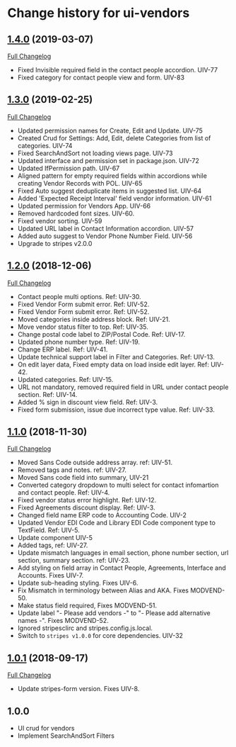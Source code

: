 # Change history for ui-vendors
## [1.4.0](https://github.com/folio-org/ui-vendors/tree/v1.4.0) (2019-03-07)
[Full Changelog](https://github.com/folio-org/ui-vendors/compare/v1.3.0...v1.4.0)

* Fixed Invisible required field in the contact people accordion. UIV-77
* Fixed category for contact people view and form. UIV-83 

## [1.3.0](https://github.com/folio-org/ui-vendors/tree/v1.3.0) (2019-02-25)
[Full Changelog](https://github.com/folio-org/ui-vendors/compare/v1.2.0...v1.3.0)

* Updated permission names for Create, Edit and Update. UIV-75
* Created Crud for Settings: Add, Edit, delete Categories from list of categories. UIV-74
* Fixed SearchAndSort not loading views page. UIV-73
* Updated interface and permission set in package.json. UIV-72	
* Updated IfPermission path. UIV-67
* Aligned pattern for empty required fields within accordions while creating Vendor Records with POL. UIV-65
* Fixed Auto suggest deduplicate items in suggested list. UIV-64
* Added 'Expected Receipt Interval' field vendor information. UIV-61
* Updated permission for Vendors App. UIV-66
* Removed hardcoded font sizes. UIV-60.
* Fixed vendor sorting. UIV-59
* Updated URL label in Contact Information accordion. UIV-57
* Added auto suggest to Vendor Phone Number Field. UIV-56
* Upgrade to stripes v2.0.0

## [1.2.0](https://github.com/folio-org/ui-vendors/tree/v1.2.0) (2018-12-06)
[Full Changelog](https://github.com/folio-org/ui-vendors/compare/v1.1.0...v1.2.0)

* Contact people multi options. Ref: UIV-30.
* Fixed Vendor Form submit error. Ref: UIV-52.
* Fixed Vendor Form submit error. Ref: UIV-52.
* Moved categories inside address block. Ref: UIV-21.
* Move vendor status filter to top. Ref: UIV-35.
* Change postal code label to ZIP/Postal Code. Ref: UIV-17.
* Updated phone number type. Ref: UIV-19.
* Change ERP label. Ref: UIV-41.
* Update technical support label in Filter and Categories. Ref: UIV-13.
* On edit layer data, Fixed empty data on load inside edit layer. Ref: UIV-42.
* Updated categories. Ref: UIV-15.
* URL not mandatory, removed required field in URL under contact people section. Ref: UIV-14.
* Added % sign in discount view field. Ref: UIV-3.
* Fixed form submission, issue due incorrect type value. Ref: UIV-33.

## [1.1.0](https://github.com/folio-org/ui-vendors/tree/v1.1.0) (2018-11-30)
[Full Changelog](https://github.com/folio-org/ui-vendors/compare/v1.1.0)

* Moved Sans Code outside address array. ref: UIV-51.
* Removed tags and notes. ref: UIV-27.
* Moved Sans code field into summary, UIV-21
* Converted category dropdown to multi select for contact infomartion and contact people. Ref: UIV-4.
* Fixed vendor status error highlight. Ref: UIV-12.
* Fixed Agreements discount display. Ref: UIV-3.
* Changed field name ERP code to Accounting Code. UIV-2
* Updated Vendor EDI Code and Library EDI Code component type to TextField. Ref: UIV-5.
* Update component UIV-5
* Added tags, ref: UIV-27.
* Update mismatch languages in email section, phone number section, url section, summary section. ref: UIV-23.
* Add styling on field array in Contact People, Agreements, Interface and Accounts. Fixes UIV-7.
* Update sub-heading styling. Fixes UIV-6.
* Fix Mismatch in terminology between Alias and AKA. Fixes MODVEND-50.
* Make status field required, Fixes MODVEND-51.
* Update label "- Please add vendors -" to "- Please add alternative names -". Fixes MODVEND-52.
* Ignored stripesclirc and stripes.config.js.local.
* Switch to `stripes v1.0.0` for core dependencies. UIV-32

## [1.0.1](https://github.com/folio-org/ui-vendors/tree/v1.0.1) (2018-09-17)
[Full Changelog](https://github.com/folio-org/ui-vendors/compare/v1.0.0...v1.0.1)

* Update stripes-form version. Fixes UIV-8.

## 1.0.0
* UI crud for vendors
* Implement SearchAndSort Filters
